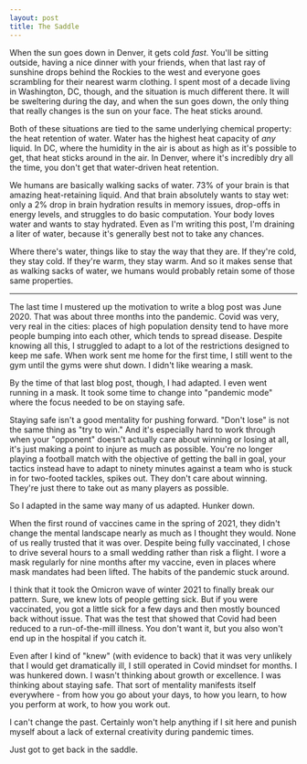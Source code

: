 ```yaml
---
layout: post
title: The Saddle
---
```


When the sun goes down in Denver, it gets cold _fast_. You'll be sitting outside, having a nice dinner with your friends, when that last ray of sunshine drops behind the Rockies to the west and everyone goes scrambling for their nearest warm clothing. I spent most of a decade living in Washington, DC, though, and the situation is much different there. It will be sweltering during the day, and when the sun goes down, the only thing that really changes is the sun on your face. The heat sticks around.

Both of these situations are tied to the same underlying chemical property: the heat retention of water. Water has the highest heat capacity of _any_ liquid. In DC, where the humidity in the air is about as high as it's possible to get, that heat sticks around in the air. In Denver, where it's incredibly dry all the time, you don't get that water-driven heat retention. 

We humans are basically walking sacks of water. 73% of your brain is that amazing heat-retaining liquid. And that brain absolutely wants to stay wet: only a 2% drop in brain hydration results in memory issues, drop-offs in energy levels, and struggles to do basic computation. Your body loves water and wants to stay hydrated. Even as I'm writing this post, I'm draining a liter of water, because it's generally best not to take any chances. 

Where there's water, things like to stay the way that they are. If they're cold, they stay cold. If they're warm, they stay warm. And so it makes sense that as walking sacks of water, we humans would probably retain some of those same properties.

***

The last time I mustered up the motivation to write a blog post was June 2020. That was about three months into the pandemic. Covid was very, very real in the cities: places of high population density tend to have more people bumping into each other, which tends to spread disease. Despite knowing all this, I struggled to adapt to a lot of the restrictions designed to keep me safe. When work sent me home for the first time, I still went to the gym until the gyms were shut down. I didn't like wearing a mask. 

By the time of that last blog post, though, I had adapted. I even went running in a mask. It took some time to change into "pandemic mode" where the focus needed to be on staying safe. 

Staying safe isn't a good mentality for pushing forward. "Don't lose" is not the same thing as "try to win." And it's especially hard to work through when your "opponent" doesn't actually care about winning or losing at all, it's just making a point to injure as much as possible. You're no longer playing a football match with the objective of getting the ball in goal, your tactics instead have to adapt to ninety minutes against a team who is stuck in for two-footed tackles, spikes out. They don't care about winning. They're just there to take out as many players as possible.

So I adapted in the same way many of us adapted. Hunker down.

When the first round of vaccines came in the spring of 2021, they didn't change the mental landscape nearly as much as I thought they would. None of us really trusted that it was over. Despite being fully vaccinated, I chose to drive several hours to a small wedding rather than risk a flight. I wore a mask regularly for nine months after my vaccine, even in places where mask mandates had been lifted. The habits of the pandemic stuck around. 

I think that it took the Omicron wave of winter 2021 to finally break our pattern. Sure, we knew lots of people getting sick. But if you were vaccinated, you got a little sick for a few days and then mostly bounced back without issue. That was the test that showed that Covid had been reduced to a run-of-the-mill illness. You don't want it, but you also won't end up in the hospital if you catch it. 

Even after I kind of "knew" (with evidence to back) that it was very unlikely that I would get dramatically ill, I still operated in Covid mindset for months. I was hunkered down. I wasn't thinking about growth or excellence. I was thinking about staying safe. That sort of mentality manifests itself everywhere - from how you go about your days, to how you learn, to how you perform at work, to how you work out.

I can't change the past. Certainly won't help anything if I sit here and punish myself about a lack of external creativity during pandemic times. 

Just got to get back in the saddle.

